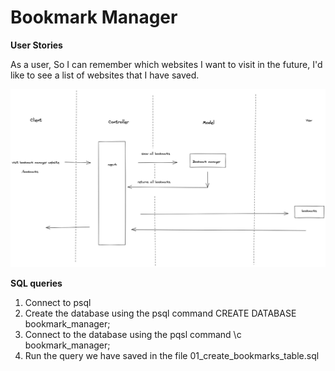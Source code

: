 # Bookmark Manager

**User Stories**

As a user,
So I can remember which websites I want to visit in the future,
I'd like to see a list of websites that I have saved.

![Landing page](./docs/domain_model_bookmark.png?raw=true "Domain Model")

**SQL queries**

1. Connect to psql
2. Create the database using the psql command CREATE DATABASE bookmark_manager;
3. Connect to the database using the pqsl command \c bookmark_manager;
4. Run the query we have saved in the file 01_create_bookmarks_table.sql